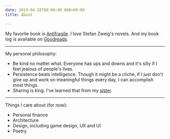 ```yaml
---
date: 2019-04-28T00:00:00.000+00:00
title: About

---
```

My favorite book is [Antifragile](https://en.wikipedia.org/wiki/Antifragile). I love Stefan Zweig's novels. And my book log is available on [Goodreads](https://www.goodreads.com/user/show/16499362-tam-nguyen).

***

My personal philosophy:

* Be kind no matter what. Everyone has ups and downs and it's silly if I feel jealous of people's lives.
* Persistence beats intelligence. Though it might be a cliche, if I just don't give up and work on meaningful things every day, I can accomplish most things.
* Sharing is king. I've learned that from my [sister](https://tamhn.me/lesson-from-sister/).

***

Things I care about (for now):

* Personal finance
* Architecture
* Design, including game design, UX and UI
* Poetry